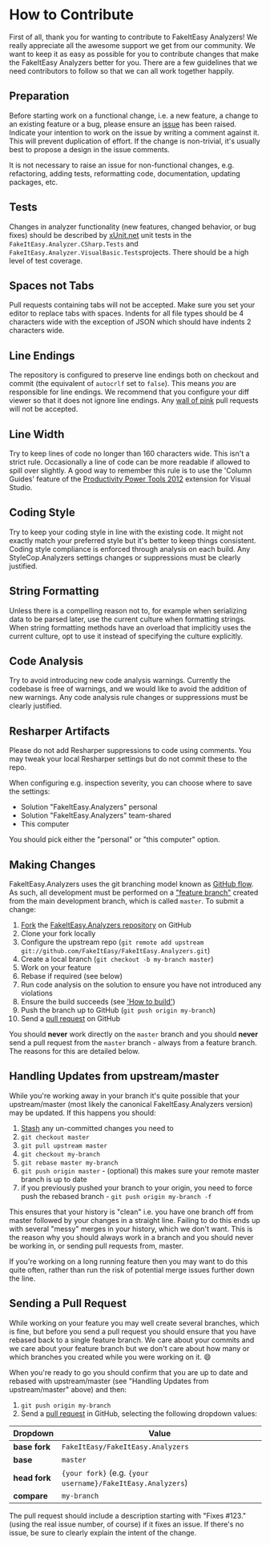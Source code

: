 # How to Contribute

First of all, thank you for wanting to contribute to FakeItEasy Analyzers! We really appreciate all the awesome support we get from our community. We want to keep it as easy as possible for you to contribute changes that make the FakeItEasy Analyzers better for you. There are a few guidelines that we need contributors to follow so that we can all work together happily.

## Preparation

Before starting work on a functional change, i.e. a new feature, a change to an existing feature or a bug, please ensure an [issue](https://github.com/FakeItEasy/FakeItEasy.Analyzers/issues) has been raised. Indicate your intention to work on the issue by writing a comment against it. This will prevent duplication of effort. If the change is non-trivial, it's usually best to propose a design in the issue comments.

It is not necessary to raise an issue for non-functional changes, e.g. refactoring, adding tests, reformatting code, documentation, updating packages, etc.

## Tests

Changes in analyzer functionality (new features, changed behavior, or bug fixes) should be described by [xUnit.net](https://xunit.net/) unit tests in the `FakeItEasy.Analyzer.CSharp.Tests` and `FakeItEasy.Analyzer.VisualBasic.Tests`projects. There should be a high level of test coverage.

## Spaces not Tabs

Pull requests containing tabs will not be accepted. Make sure you set your editor to replace tabs with spaces. Indents for all file types should be 4 characters wide with the exception of JSON which should have indents 2 characters wide.

## Line Endings

The repository is configured to preserve line endings both on checkout and commit (the equivalent of `autocrlf` set to `false`). This means *you* are responsible for line endings. We recommend that you configure your diff viewer so that it does not ignore line endings. Any [wall of pink](https://www.hanselman.com/blog/YoureJustAnotherCarriageReturnLineFeedInTheWall.aspx) pull requests will not be accepted.

## Line Width

Try to keep lines of code no longer than 160 characters wide. This isn't a strict rule. Occasionally a line of code can be more readable if allowed to spill over slightly. A good way to remember this rule is to use the 'Column Guides' feature of the [Productivity Power Tools 2012](https://visualstudiogallery.msdn.microsoft.com/3a96a4dc-ba9c-4589-92c5-640e07332afd) extension for Visual Studio.

## Coding Style

Try to keep your coding style in line with the existing code. It might not exactly match your preferred style but it's better to keep things consistent. Coding style compliance is enforced through analysis on each build. Any StyleCop.Analyzers settings changes or suppressions must be clearly justified.

## String Formatting

Unless there is a compelling reason not to, for example when serializing data to be parsed later, use the current culture when formatting strings. When string formatting methods have an overload that implicitly uses the current culture, opt to use it instead of specifying the culture explicitly.

## Code Analysis

Try to avoid introducing new code analysis warnings. Currently the codebase is free of warnings, and we would like to avoid the addition of new warnings. Any code analysis rule changes or suppressions must be clearly justified.

## Resharper Artifacts

Please do not add Resharper suppressions to code using comments. You may tweak your local Resharper settings but do not commit these to the repo.

When configuring e.g. inspection severity, you can choose where to save the settings:

* Solution "FakeItEasy.Analyzers" personal
* Solution "FakeItEasy.Analyzers" team-shared
* This computer

You should pick either the "personal" or "this computer" option.

## Making Changes

FakeItEasy.Analyzers uses the git branching model known as [GitHub flow](https://help.github.com/articles/github-flow/). As such, all development must be performed on a ["feature branch"](https://martinfowler.com/bliki/FeatureBranch.html) created from the main development branch, which is called `master`. To submit a change:

1. [Fork](https://help.github.com/forking/) the  [FakeItEasy.Analyzers repository](https://github.com/FakeItEasy/FakeItEasy.Analyzers/) on GitHub
1. Clone your fork locally
1. Configure the upstream repo (`git remote add upstream git://github.com/FakeItEasy/FakeItEasy.Analyzers.git`)
1. Create a local branch (`git checkout -b my-branch master`)
1. Work on your feature
1. Rebase if required (see below)
1. Run code analysis on the solution to ensure you have not introduced any violations
1. Ensure the build succeeds (see ['How to build'](how_to_build.md "How to build"))
1. Push the branch up to GitHub (`git push origin my-branch`)
1. Send a [pull request](https://help.github.com/articles/using-pull-requests) on GitHub

You should **never** work directly on the `master` branch and you should **never** send a pull request from the `master` branch - always from a feature branch. The reasons for this are detailed below.

## Handling Updates from upstream/master

While you're working away in your branch it's quite possible that your upstream/master (most likely the canonical FakeItEasy.Analyzers version) may be updated. If this happens you should:

1. [Stash](https://git-scm.com/book/en/v2/Git-Tools-Stashing-and-Cleaning) any un-committed changes you need to
1. `git checkout master`
1. `git pull upstream master`
1. `git checkout my-branch`
1. `git rebase master my-branch`
1. `git push origin master` - (optional) this makes sure your remote master branch is up to date
1. if you previously pushed your branch to your origin, you need to force push the rebased branch - `git push origin my-branch -f`

This ensures that your history is "clean" i.e. you have one branch off from master followed by your changes in a straight line. Failing to do this ends up with several "messy" merges in your history, which we don't want. This is the reason why you should always work in a branch and you should never be working in, or sending pull requests from, master.

If you're working on a long running feature then you may want to do this quite often, rather than run the risk of potential merge issues further down the line.

## Sending a Pull Request

While working on your feature you may well create several branches, which is fine, but before you send a pull request you should ensure that you have rebased back to a single feature branch. We care about your commits and we care about your feature branch but we don't care about how many or which branches you created while you were working on it. :smile:

When you're ready to go you should confirm that you are up to date and rebased with upstream/master (see "Handling Updates from upstream/master" above) and then:

1. `git push origin my-branch`
1. Send a [pull request](https://help.github.com/articles/using-pull-requests) in GitHub, selecting the following dropdown values:

| Dropdown      | Value                                                       |
|---------------|-------------------------------------------------------------|
| **base fork** | `FakeItEasy/FakeItEasy.Analyzers`                           |
| **base**      | `master`                                                    |
| **head fork** | `{your fork}` (e.g. `{your username}/FakeItEasy.Analyzers`) |
| **compare**   | `my-branch`                                                 |

The pull request should include a description starting with "Fixes #123." (using the real issue number, of course) if it fixes an issue. If there's no issue, be sure to clearly explain the intent of the change.
